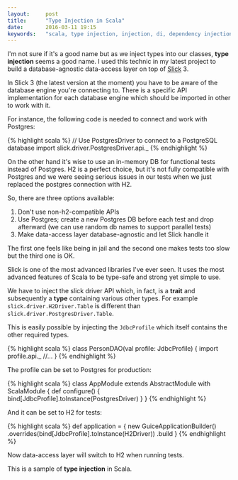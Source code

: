 ```yaml
---
layout:		post
title:		"Type Injection in Scala"
date:		2016-03-11 19:15
keywords:	"scala, type injection, injection, di, dependency injection, slick, database-agnostic, data-access"
---
```


I'm not sure if it's a good name but as we inject types into our classes, **type injection** seems a good name. I used this technic in my latest project to build a database-agnostic data-access layer on top of [Slick](http://slick.typesafe.com/) 3.

<!--more-->

In Slick 3 (the latest version at the moment) you have to be aware of the database engine you're connecting to. There is a specific API implementation for each database engine which should be imported in other to work with it.

For instance, the following code is needed to connect and work with Postgres:

{% highlight scala %}
// Use PostgresDriver to connect to a PostgreSQL database
import slick.driver.PostgresDriver.api._
{% endhighlight %}

On the other hand it's wise to use an in-memory DB for functional tests instead of Postgres. H2 is a perfect choice, but it's not fully compatible with Postgres and we were seeing serious issues in our tests when we just replaced the postgres connection with H2.

So, there are three options available:

1. Don't use non-h2-compatible APIs
2. Use Postgres; create a new Postgres DB before each test and drop afterward (we can use random db names to support parallel tests)
3. Make data-access layer database-agnostic and let Slick handle it

The first one feels like being in jail and the second one makes tests too slow but the third one is OK.

Slick is one of the most advanced libraries I've ever seen. It uses the most advanced features of Scala to be type-safe and strong yet simple to use.

We have to inject the slick driver API which, in fact, is a **trait** and subsequently a **type** containing various other types. For example `slick.driver.H2Driver.Table` is different than `slick.driver.PostgresDriver.Table`. 

This is easily possible by injecting the `JdbcProfile` which itself contains the other required types.

{% highlight scala %}
class PersonDAO(val profile: JdbcProfile) {
  import profile.api._
  //...
}
{% endhighlight %}

The profile can be set to Postgres for production:

{% highlight scala %}
class AppModule extends AbstractModule with ScalaModule {
  def configure() {
    bind[JdbcProfile].toInstance(PostgresDriver)
  }
}
{% endhighlight %}

And it can be set to H2 for tests:

{% highlight scala %}
  def application = {
    new GuiceApplicationBuilder()
      .overrides(bind[JdbcProfile].toInstance(H2Driver))
      .build
  }
{% endhighlight %}

Now data-access layer will switch to H2 when running tests. 

This is a sample of **type injection** in Scala.
